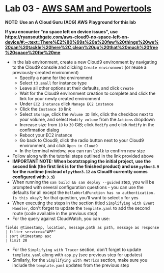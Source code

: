 # Lab 03 - [AWS SAM and Powertools](https://docs.powertools.aws.dev/lambda/python/latest/tutorial/)

**NOTE: Use an A Cloud Guru (ACG) AWS Playground for this lab**

**If you encounter "no space left on device issues", use https://ryansouthgate.com/aws-cloud9-no-space-left-on-device/#:~:text=There%E2%80%99s%20a%20few%20things%20we%20can%20tackle%20here%2C,clean%20up%20that%20much%20free%20space%20for%20me**

* In the lab environment, create a new Cloud9 environment by navigating to the Cloud9 console and clicking `Create environment` (or reuse a previously-created environment)
    - Specify a name for the environment
    - Select `t3.small` for instance type
    - Leave all other options at their defaults, and click `Create`
    - Wait for the Cloud9 environment creation to complete and click the link for your newly created environment
    - Under `EC2 instance` click `Manage EC2 instance`
    - Click the `Instance ID` link
    - Select `Storage`, click the `Volume ID` link, click the checkbox next to your volume, and select `Modify volume` from the `Actions` dropdown
    - Increase size from `10` to `30` GiB; click `Modify` and click `Modify` in the confirmation dialog
    - Reboot your EC2 instance
    - Go back to Cloud9, click the radio button next to your Cloud9 environment, and click `Open in Cloud9`
    - In the terminal window, you can run `lsblk` to confirm new size
* Follow along with the tutorial steps outlined in the link provided above
* **IMPORTANT NOTE: When bootstrapping the initial project, use the second link (the first link is for the finished product) and use `python3.9` for the runtime (instead of `python3.12` as Cloud9 currently comes configured with `3.9`)**
* When running the `sam build && sam deploy --guided` step, you will be prompted with several configuration questions - you can use the defaults for all except the `HelloWorldFunction has no authentication. Is this okay?`; for that question, you'll want to select `y` for yes
* When executing the steps in the section titled `Simplifying with Event Handler`, don't forget to update the `template.yaml` to add the second route (code available in the previous step)
* For the query against CloudWatch, you can use:

```
fields @timestamp, location, message.path as path, message as response
| filter service=="APP"
| sort @timestamp asc
| limit 20
```

* For the `Simplifying with Tracer` section, don't forget to update `template.yaml` along with `app.py` (see previous step for updates)
* Similarly, for the `Simplifying with Metrics` section, make sure you include the `template.yaml` updates from the previous step

